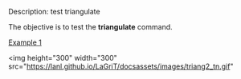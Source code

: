 Description: test triangulate

The objective is to test the **triangulate** command.

[Example 1](description_tri.md)
   

<img height="300" width="300" src="https://lanl.github.io/LaGriT/docsassets/images/triang2_tn.gif" 
